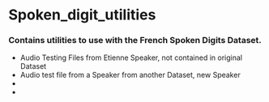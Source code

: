 # Spoken_digit_utilities

### Contains utilities to use with the French Spoken Digits Dataset.
- Audio Testing Files from Etienne Speaker, not contained in original Dataset
- Audio test file from a Speaker from another Dataset, new Speaker
- 
-

